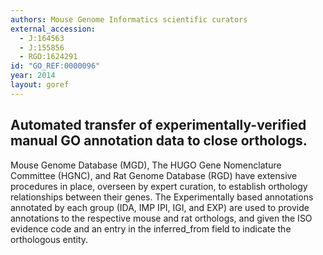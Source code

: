 ```yaml
---
authors: Mouse Genome Informatics scientific curators
external_accession: 
  - J:164563
  - J:155856
  - RGD:1624291
id: "GO_REF:0000096"
year: 2014
layout: goref
---
```


## Automated transfer of experimentally-verified manual GO annotation data to close orthologs.

Mouse Genome Database (MGD), The HUGO Gene Nomenclature Committee (HGNC), and Rat Genome Database (RGD) have extensive procedures in place, overseen by expert curation, to establish orthology relationships between their genes. The Experimentally based annotations annotated by each group (IDA, IMP IPI, IGI, and EXP) are used to provide annotations  to the respective mouse and rat orthologs, and given the ISO evidence code and an entry in the inferred_from field to indicate the orthologous entity. 

